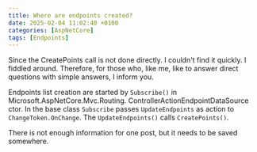 ```yaml
---
title: Where are endpoints created?
date: 2025-02-04 11:02:40 +0100
categories: [AspNetCore]
tags: [Endpoints]
---
```


Since the CreatePoints call is not done directly. I couldn't find it quickly. I fiddled around. Therefore, for those who, like me, like to answer direct questions with simple answers, I inform you.

Endpoints list creation  are started by `Subscribe()` in Microsoft.AspNetCore.Mvc.Routing. ControllerActionEndpointDataSource ctor.
In the base class `Subscribe` passes `UpdateEndpoints` as action   to `ChangeToken.OnChange`.
The `UpdateEndpoints()` calls `CreatePoints()`.

There is not enough information for one post, but it needs to be saved somewhere.
